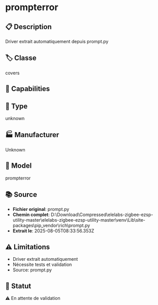 # prompterror

## 📋 Description
Driver extrait automatiquement depuis prompt.py

## 🏷️ Classe
covers

## 🔧 Capabilities


## 📡 Type
unknown

## 🏭 Manufacturer
Unknown

## 📱 Model
prompterror

## 📚 Source
- **Fichier original**: prompt.py
- **Chemin complet**: D:\Download\Compressed\elelabs-zigbee-ezsp-utility-master\elelabs-zigbee-ezsp-utility-master\venv\Lib\site-packages\pip\_vendor\rich\prompt.py
- **Extrait le**: 2025-08-05T08:33:56.353Z

## ⚠️ Limitations
- Driver extrait automatiquement
- Nécessite tests et validation
- Source: prompt.py

## 🚀 Statut
⚠️ En attente de validation
